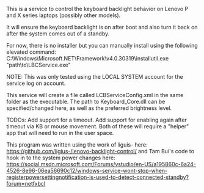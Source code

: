 ﻿This is a service to control the keyboard backlight behavior on Lenovo P and X series laptops (possibly other models).

It will ensure the keyboard backlight is on after boot and also turn it back on after the system comes out of a standby.

For now, there is no installer but you can manually install using the following elevated command:
C:\Windows\Microsoft.NET\Framework\v4.0.30319\installutil.exe "path\to\LBCService.exe"

NOTE: This was only tested using the LOCAL SYSTEM account for the service log on account.


This service will create a file called LCBServiceConfig.xml in the same folder as the executable. The path to
Keyboard_Core.dll can be specified/changed here, as well as the preferred brightness level.

TODOs:  Add support for a timeout.
		Add support for enabling again after timeout via KB or mouse movement.
		Both of these will require a "helper" app that will need to run in the user space.

This program was written using the work of liguis- here: https://github.com/ligius-/lenovo-backlight-control/
and Tam Bui's code to hook in to the system power changes here: 
https://social.msdn.microsoft.com/Forums/vstudio/en-US/a195860c-6a24-4526-8e96-06ea56690c12/windows-service-wont-stop-when-registerpowersettingnotification-is-used-to-detect-connected-standby?forum=netfxbcl